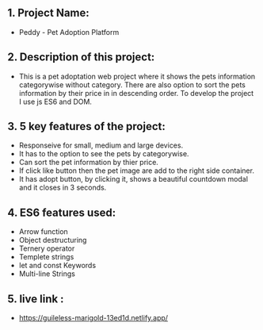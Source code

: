 ## 1. Project Name: 

- Peddy - Pet Adoption Platform

## 2. Description of this project:

- This is a pet adoptation web project where it shows the pets information categorywise 
without category. There are also option to sort the pets information by their price in
in descending order. To develop the project I use js ES6 and DOM.

## 3. 5 key features of the project:

- Responseive for small, medium and large devices.
- It has to the option to see the pets by categorywise.
- Can sort the pet information by thier price.
- If click like button then the pet image are add to the right side container.
- It has adopt button, by clicking it, shows a beautiful countdown modal and it closes    in  3 seconds.

## 4. ES6 features used:

- Arrow function
- Object destructuring
- Ternery operator
- Templete strings
- let and const Keywords
- Multi-line Strings

## 5. live link :

- https://guileless-marigold-13ed1d.netlify.app/